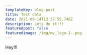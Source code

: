 ```yaml
---
templateKey: blog-post
title: Test data
date: 2021-09-14T12:37:55.748Z
description: Lets do it!!!
featuredpost: false
featuredimage: /img/mv_logo-1-.png
---
```

Hey!!!